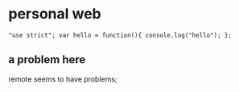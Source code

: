 # personal web

`"use strict";
var hello = function(){
    console.log("hello");
};`

## a problem here

remote seems to have problems;
